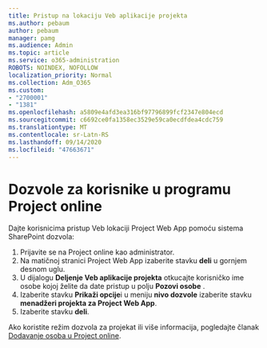 ```yaml
---
title: Pristup na lokaciju Veb aplikacije projekta
ms.author: pebaum
author: pebaum
manager: pamg
ms.audience: Admin
ms.topic: article
ms.service: o365-administration
ROBOTS: NOINDEX, NOFOLLOW
localization_priority: Normal
ms.collection: Adm_O365
ms.custom:
- "2700001"
- "1381"
ms.openlocfilehash: a5809e4afd3ea316bf97796899fcf2347e804ecd
ms.sourcegitcommit: c6692ce0fa1358ec3529e59ca0ecdfdea4cdc759
ms.translationtype: MT
ms.contentlocale: sr-Latn-RS
ms.lasthandoff: 09/14/2020
ms.locfileid: "47663671"
---
```

# <a name="give-users-permissions-in-project-online"></a>Dozvole za korisnike u programu Project online

Dajte korisnicima pristup Veb lokaciji Project Web App pomoću sistema SharePoint dozvola:

1. Prijavite se na Project online kao administrator.
2. Na matičnoj stranici Project Web App izaberite stavku **deli** u gornjem desnom uglu.
3. U dijalogu **Deljenje Veb aplikacije projekta** otkucajte korisničko ime osobe kojoj želite da date pristup u polju **Pozovi osobe** .
4. Izaberite stavku **Prikaži opcije**i u meniju **nivo dozvole** izaberite stavku **menadžeri projekta za Project Web App**.
5. Izaberite stavku **deli**.

Ako koristite režim dozvola za projekat ili više informacija, pogledajte članak [Dodavanje osoba u Project online](https://docs.microsoft.com/projectonline/step-2-add-people-to-project-online).
